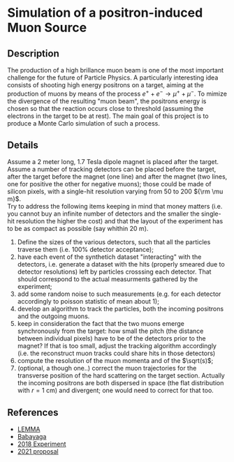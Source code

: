 # Simulation of a positron-induced Muon Source
## Description
The production of a high brillance muon beam is one of the most important challenge for the future of Particle Physics. 
A particularly interesting idea consists of shooting high energy positrons on a target, aiming at the production of muons by means of the process $e^+ + e^- \rightarrow \mu^+ + \mu^-$. 
To mimize the divergence of the resulting "muon beam", the positrons energy is chosen so that the reaction occurs close to threshold (assuming the electrons in the target to be at rest). 
The main goal of this project is to produce a Monte Carlo simulation of such a process. 

## Details
Assume a $2$ meter long, $1.7$ Tesla dipole magnet is placed after the target. Assume a number of tracking detectors can be placed before the target, after the target before the magnet (one line) and after the magnet (two lines, one for positive the other for negative muons); those could be made of silicon pixels, with a single-hit resolution varying from 50 to 200 ${\rm \mu m}$.  
Try to address the following items keeping in mind that money matters (i.e. you cannot buy an infinite number of detectors and the smaller the single-hit resolution the higher the cost) and that the layout of the experiment has to be as compact as possible (say whithin 20 m).

1. Define the sizes of the various detectors, such that all the particles traverse them (i.e. $100\%$ detector acceptance); 
2. have each event of the synthetich dataset "interacting" with the detectors, i.e. generate a dataset with the hits (properly smeared due to detector resolutions) left by particles crosssing each detector. That should correspond to the actual measurments gathered by the experiment;
3. add some random noise to such measurements (e.g. for each detector accordingly to poisson statistic of mean about 1);
4. develop an algorithm to track the particles, both the incoming positrons and the outgoing muons.
5. keep in consideration the fact that the two muons emerge synchronously from the target: how small the pitch (the distance between individual pixels) have to be of the detectors prior to the magnet? If that is too small, adjust the tracking algorithm accordingly (i.e. the reconstruct muon tracks could share hits in those detectors) 
6. compute the resolution of the muon momenta and of the $\sqrt(s)$;
7. (optional, a though one..) correct the muon trajectories for the transverse position of the hard scattering on the target section. Actually the incoming positrons are both dispersed in space (the flat distribution with  $r=1$ cm) and divergent; one would need to correct for that too.

## References
* [LEMMA](https://arxiv.org/pdf/1509.04454.pdf)
* [Babayaga](https://www2.pv.infn.it/~hepcomplex/babayaga.html)
* [2018 Experiment](https://arxiv.org/pdf/1909.13716.pdf)
* [2021 proposal](https://cds.cern.ch/record/2712394?ln=en)
